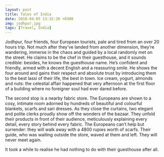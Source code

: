```yaml
---
layout: post
title: Tales of India
date: 2018-04-05 13:32:20 +0300
img: jodhpur.jpg
tags: [Travel, India]
---
```

Jodhpur, four friends, four European tourists, pale and tired from an over 20 hours trip. Not much after they’ve landed from another dimension, they’re wandering, immerse in the chaos and guided by a local randomly met on the street.
He claims to be the chef in their guesthouse, and it sounds credible: besides, he knows the guesthouse name. He’s confident and friendly, armed with a decent English and a reassuring smile. He shows the four around and gains their respect and absolute trust by introducing them to the best lassi of their life, the best in town. Ice cream, yogurt, almonds and nuts: the celestial affair happened that very afternoon at the first floor of a building where no foreigner soul had ever dared before.

The second stop is a nearby fabric store. The Europeans are shown to a cosy, intimate room adorned by hundreds of beautiful and colourful blankets, scarfs and sari dresses. As they close the curtains, two elegant and polite clerks proudly show off the wonders of the bazaar. They unfold their products in front of their audience, meticulously explaining every detail, every story behind every fabric. The Europeans can’t help but surrender: they will walk away with a 4800 rupies worth of scarfs. Their guide, who was waiting outside the store, waved at them and left. They will never meet again.

It took a while to realise he had nothing to do with their guesthouse after all.
